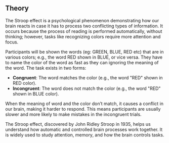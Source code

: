 ## Theory


The Stroop effect is a psychological phenomenon demonstrating how our brain reacts in case it has to process two conflicting types of information. It occurs because the process of reading is performed automatically, without thinking; however, tasks like recognizing colors require more attention and focus.

Participants will be shown the words (eg: GREEN, BLUE, RED etc) that are in various colors; e.g., the word RED shown in BLUE, or vice versa. They have to name the color of the word as fast as they can ignoring the meaning of the word. The task exists in two forms:

- **Congruent**: The word matches the color (e.g., the word "RED" shown in RED color).
- **Incongruent**: The word does not match the color (e.g., the word "RED" shown in BLUE color).

When the meaning of word and the color don’t match, it causes a conflict in our brain, making it harder to respond. This means participants are usually slower and more likely to make mistakes in the incongruent trials.

The Stroop effect, discovered by John Ridley Stroop in 1935, helps us understand how automatic and controlled brain processes work together. It is widely used to study attention, memory, and how the brain controls tasks.

